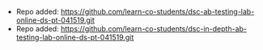 
- Repo added: https://github.com/learn-co-students/dsc-ab-testing-lab-online-ds-pt-041519.git
- Repo added: https://github.com/learn-co-students/dsc-in-depth-ab-testing-lab-online-ds-pt-041519.git